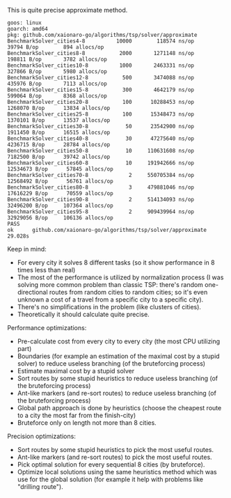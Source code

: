 This is quite precise approximate method.

```
goos: linux
goarch: amd64
pkg: github.com/xaionaro-go/algorithms/tsp/solver/approximate
BenchmarkSolver_cities4-8    	   10000	    118574 ns/op	   39794 B/op	     894 allocs/op
BenchmarkSolver_cities8-8    	    2000	   1271148 ns/op	  198811 B/op	    3782 allocs/op
BenchmarkSolver_cities10-8   	    1000	   2463331 ns/op	  327866 B/op	    5980 allocs/op
BenchmarkSolver_cities12-8   	     500	   3474088 ns/op	  435976 B/op	    7113 allocs/op
BenchmarkSolver_cities15-8   	     300	   4642179 ns/op	  599064 B/op	    8368 allocs/op
BenchmarkSolver_cities20-8   	     100	  10288453 ns/op	 1268070 B/op	   13834 allocs/op
BenchmarkSolver_cities25-8   	     100	  15348473 ns/op	 1370101 B/op	   13537 allocs/op
BenchmarkSolver_cities30-8   	      50	  23542900 ns/op	 1911450 B/op	   16515 allocs/op
BenchmarkSolver_cities40-8   	      30	  47275640 ns/op	 4236715 B/op	   28784 allocs/op
BenchmarkSolver_cities50-8   	      10	 110631608 ns/op	 7182500 B/op	   39742 allocs/op
BenchmarkSolver_cities60-8   	      10	 191942666 ns/op	12534673 B/op	   57845 allocs/op
BenchmarkSolver_cities70-8   	       2	 550705384 ns/op	12568492 B/op	   56761 allocs/op
BenchmarkSolver_cities80-8   	       3	 479881046 ns/op	17616229 B/op	   70559 allocs/op
BenchmarkSolver_cities90-8   	       2	 514134093 ns/op	32496200 B/op	  107364 allocs/op
BenchmarkSolver_cities95-8   	       2	 909439964 ns/op	32929056 B/op	  106136 allocs/op
PASS
ok  	github.com/xaionaro-go/algorithms/tsp/solver/approximate	29.028s
```

Keep in mind:
* For every city it solves 8 different tasks (so it show performance in 8 times less than real)
* The most of the performance is utilized by normalization process (I was solving more common problem than classic TSP: there's random one-directional routes from random cities to random cities; so it's even unknown a cost of a travel from a specific city to a specific city).
* There's no simplifications in the problem (like clusters of cities).
* Theoretically it should calculate quite precise.

Performance optimizations:
* Pre-calculate cost from every city to every city (the most CPU utilizing part)
* Boundaries (for example an estimation of the maximal cost by a stupid solver) to reduce useless branching (of the bruteforcing process)
* Estimate maximal cost by a stupid solver 
* Sort routes by some stupid heuristics to reduce useless branching (of the bruteforcing process)
* Ant-like markers (and re-sort routes) to reduce useless branching (of the bruteforcing process)
* Global path approach is done by heuristics (choose the cheapest route to a city the most far from the finish-city)
* Bruteforce only on length not more than 8 cities.

Precision optimizations:
* Sort routes by some stupid heuristics to pick the most useful routes.
* Ant-like markers (and re-sort routes) to pick the most useful routes.
* Pick optimal solution for every sequential 8 cities (by bruteforce).
* Optimize local solutions using the same heuristics method which was use for the global solution (for example it help with problems like "drilling route").

